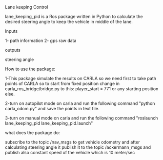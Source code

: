 Lane keeping Control

lane_keeping_pid is a Ros package written in Python to calculate the desired steering angle to keep the vehicle in middle of the lane.

Inputs

1- path information
2- gps raw data

outputs

steering angle

How to use the package:

1-This package simulate the results on CARLA so we need first to take path points of CARLA so to start from fixed position change in carla_ros_bridge/bridge.py to this: player_start = 771 or any starting position else.

2-turn on autopilot mode on carla and run the following command "python carla_odom.py" and save the points in text file.

3-turn on manual mode on carla and run the following command "roslaunch lane_keeping_pid lane_keeping_pid.launch"

what does the package do:

subscribe to the topic /nav_msgs to get vehicle odometry and after calculating steering angle it  publish it to the topic /ackermann_msgs and publish also constant speed of the vehicle which is 10 meter/sec
